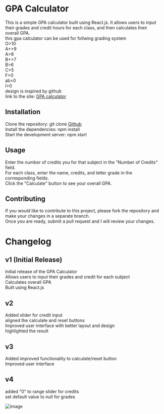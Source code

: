 

# GPA Calculator
This is a simple GPA calculator built using React.js.   It  allows users to input their grades and credit hours for each class, and then calculates their overall GPA.<br>
this gpa calculator can be used for follwing grading system<br>
O>10<br>
A+>9<br>
A>8<br>
B+>7<br>
B>6<br>
C>5<br>
F>0<br>
ab>0<br>
I>0<br>
design is inspired by  github<br>
link to the site: [GPA calculator](https://gpacalculator9026.netlify.app)

## Installation
Clone the repository: git clone [Github](https://github.com/pydeep9026/GPA-Calculator.git)<br>
Install the dependencies: npm install<br>
Start the development server: npm   start<br>

## Usage
Enter the number of credits you  for that subject in the "Number of Credits" field.<br>
For each class, enter the name, credits, and letter grade in the corresponding fields.<br>
Click the "Calculate" button to see your overall GPA.<br>

## Contributing
If you would like to contribute to this project, please fork the repository and make your changes in a separate branch.<br> Once you are ready, submit a pull request and I will review your changes.

# Changelog

## v1 (Initial Release)<br>
Initial release of the GPA Calculator  <br>
Allows users to input their grades and credit for each subject<br>
Calculates overall GPA<br>
Built using React.js<br>

## v2<br>
Added slider for credit input<br>
aligned the calculate and reset buttons <br>
Improved user interface with better layout and design<br>
highlighted the result<br>

## v3<br>
Added improved functionality to  calculate/reset button<br>
Improved user interface

## v4 <br>
added "0" to range slider for credits<br>
set default value to null for grades



![image](https://user-images.githubusercontent.com/91087103/213879051-784e0047-8a42-4259-b531-3b55ded741d5.png)




